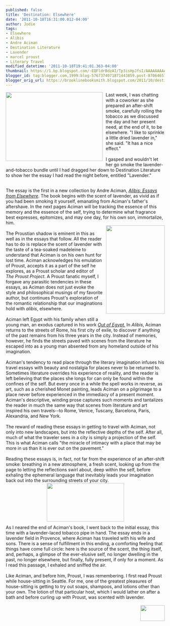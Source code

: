 ```yaml
---
published: false
title: 'Destination: Elsewhere'
date: '2011-10-18T16:31:00.012-04:00'
author: Jodie
tags:
- Elsewhere
- Alibis
- Andre Aciman
- Destination Literature
- Lavender
- marcel proust
- Literary Travel
modified_datetime: '2011-10-18T19:41:01.363-04:00'
thumbnail: https://1.bp.blogspot.com/-EQFldrBdzAI/Tp3isHpJfsI/AAAAAAAAAE0/4b5_peuaz9M/s72-c/lavender.jpg
blogger_id: tag:blogger.com,1999:blog-5767374071871443859.post-8706465774669717216
blogger_orig_url: https://brooklinebooksmith.blogspot.com/2011/10/destination-elsewhere.html
---
```


<a onblur="try {parent.deselectBloggerImageGracefully();} catch(e) {}" href="https://1.bp.blogspot.com/-EQFldrBdzAI/Tp3isHpJfsI/AAAAAAAAAE0/4b5_peuaz9M/s1600/lavender.jpg"><img style="MARGIN: 0px 10px 10px 0px; WIDTH: 307px; FLOAT: left; HEIGHT: 218px; CURSOR: pointer" id="BLOGGER_PHOTO_ID_5664933153895710402" border="0" alt="" src="https://1.bp.blogspot.com/-EQFldrBdzAI/Tp3isHpJfsI/AAAAAAAAAE0/4b5_peuaz9M/s320/lavender.jpg" /></a>Last week, I was chatting with a coworker as she prepared an after-shift smoke, carefully rolling the tobacco as we discussed the day and her present need, at the end of it, to be elsewhere. "I like to sprinkle a little dried lavender in," she said. "It has a nice effect."<br /><br />I gasped and wouldn't let her go smoke the lavender-and-tobacco bundle until I had dragged her down to Destination Literature to show her the essay I had read the night before, entitled "Lavender."<br /><br /><div>The essay is the first in a new collection by Andre Aciman, <em><a href="https://www.brooklinebooksmith-shop.com/book/9780374102753">Alibis: Essays from Elsewhere</a></em>. The book begins with the scent of lavender, as vivid as if you had been smoking it yourself, emanating from Aciman's father's aftershave. In the next pages Aciman will be tracking the essence of this memory and the essence of the self, trying to determine what fragrance best expresses, epitomizes, and may one day, for his own son, immortalize, him.<br /><a href="https://2.bp.blogspot.com/-aMC7GjDKd7c/Tp4LLgcbaCI/AAAAAAAAAFw/NESBivyCurQ/s1600/9780374102753.jpg"><img style="MARGIN: 0px 0px 10px 10px; WIDTH: 186px; FLOAT: right; HEIGHT: 280px; CURSOR: hand" id="BLOGGER_PHOTO_ID_5664977673594300450" border="0" alt="" src="https://2.bp.blogspot.com/-aMC7GjDKd7c/Tp4LLgcbaCI/AAAAAAAAAFw/NESBivyCurQ/s320/9780374102753.jpg" /></a><br />The Proustian shadow is eminent in this as well as in the essays that follow. All the reader has to do is replace the scent of lavender with the taste of a tea-soaked madeleine to understand that Aciman is on his own hunt for lost time. Aciman acknowledges his emulation of Proust, accepts it as a part of the self he explores, as a Proust scholar and editor of <em>The Proust Project</em>. A Proust fanatic myself, I forgave any parasitic tendencies in these essays, as Aciman does not just evoke the style and philosophical musings of my favorite author, but continues Proust's exploration of the romantic relationship that our imaginations hold with <em>alibis</em>, elsewhere.</div><br />Aciman left Egypt with his family when still a young man, an exodus captured in his work <a href="https://www.brooklinebooksmith-shop.com/book/9780312426552"><em>Out of Egypt.</em></a> In <em>Alibis</em>, Aciman returns to the streets of Rome, his first city of exile, to discover if anything of the past remains from his three years in the city. Instead of memories, however, he finds the streets paved with scenes from the literature he escaped into as a young man absented from any homeland outside of his imagination.<br /><br />Aciman's tendency to read place through the literary imagination infuses his travel essays with beauty and nostalgia for places never to be returned to. Sometimes literature overrides his experience of reality, and the reader is left believing that the places she longs for can only be found within the confines of the self. But every once in a while the spell works in reverse, as art, such as a cherished Monet painting, leads Aciman on a pilgrimage to a place never before experienced in the immediacy of a present moment. Aciman's descriptive, winding prose captures such moments and tantalizes the reader in much the same way that scenes from literature and art inspired his own travels--to Rome, Venice, Tuscany, Barcelona, Paris, Alexandria, and New York.<br /><br />The reward of reading these essays in getting to travel with Aciman, not only into new landscapes, but into the reflective depths of the self. After all, much of what the traveler sees in a city is simply a projection of the self. This is what Aciman calls "the miracle of intimacy with a place that may be more in us than it is ever out on the pavement."<br /><br />Reading these essays is, in fact, not far from the experience of an after-shift smoke: breathing in a new atmosphere, a fresh scent, looking up from the page to letting the reflections swirl about, deep within the self, before exhaling the ephemeral language that inevitably leads your imagination back out into the surrounding streets of your city.<br /><img style="TEXT-ALIGN: center; MARGIN: 0px auto 10px; WIDTH: 245px; DISPLAY: block; HEIGHT: 122px; CURSOR: hand" id="BLOGGER_PHOTO_ID_5664977170161537266" border="0" alt="" src="https://2.bp.blogspot.com/-aWriujesZfs/Tp4KuNAtEPI/AAAAAAAAAFk/Axq2hej8GoY/s320/use-vodka-lavender-tincture-lg.jpg" />As I neared the end of Aciman's book, I went back to the initial essay, this time with a lavender-laced tobacco pipe in hand. The essay ends in a lavender field in Provence, where Aciman has traveled with his wife and sons. There is a sense of fulfillment in this ending, a comforting feeling that things have come full circle: here is the source of the scent, the thing itself, and, perhaps, a glimpse of the ever-elusive self, no longer dwelling in the past, no longer elsewhere, but finally, fully present, if only for a moment. As I read this passage, I exhaled and sniffed the air.<br /><br />Like Aciman, and before him, Proust, I was remembering. I first read Proust while house-sitting in Seattle. For me, one of the greatest pleasures of house-sitting is getting to try out soaps, shampoos, and lotions other than your own. The lotion of that particular host, which I would lather on after a bath and before curling up with Proust, was scented with lavender.<br /><br /><div><a onblur="try {parent.deselectBloggerImageGracefully();} catch(e) {}" href="https://4.bp.blogspot.com/-ycJQLKRL988/Tp3jzWT78GI/AAAAAAAAAFM/OIlEsw-L0B4/s1600/iStock_000004473605XSmall1-300x199.jpg"><img style="MARGIN: 0px 0px 10px 10px; WIDTH: 77px; FLOAT: right; HEIGHT: 50px; CURSOR: pointer" id="BLOGGER_PHOTO_ID_5664934377603985506" border="0" alt="" src="https://4.bp.blogspot.com/-ycJQLKRL988/Tp3jzWT78GI/AAAAAAAAAFM/OIlEsw-L0B4/s320/iStock_000004473605XSmall1-300x199.jpg" /></a></div>
